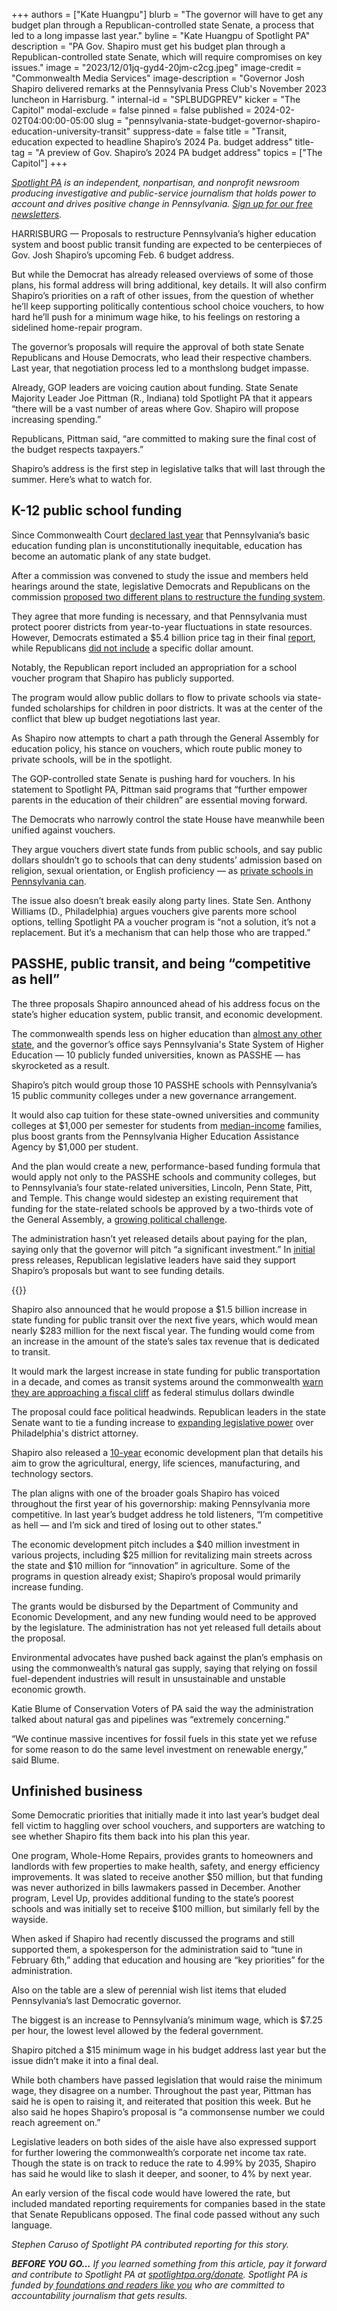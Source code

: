 +++
authors = ["Kate Huangpu"]
blurb = "The governor will have to get any budget plan through a Republican-controlled state Senate, a process that led to a long impasse last year."
byline = "Kate Huangpu of Spotlight PA"
description = "PA Gov. Shapiro must get his budget plan through a Republican-controlled state Senate, which will require compromises on key issues."
image = "2023/12/01jq-gyd4-20jm-c2cg.jpeg"
image-credit = "Commonwealth Media Services"
image-description = "Governor Josh Shapiro delivered remarks at the Pennsylvania Press Club's November 2023 luncheon in Harrisburg. "
internal-id = "SPLBUDGPREV"
kicker = "The Capitol"
modal-exclude = false
pinned = false
published = 2024-02-02T04:00:00-05:00
slug = "pennsylvania-state-budget-governor-shapiro-education-university-transit"
suppress-date = false
title = "Transit, education expected to headline Shapiro’s 2024 Pa. budget address"
title-tag = "A preview of Gov. Shapiro’s 2024 PA budget address"
topics = ["The Capitol"]
+++

<a href="https://www.spotlightpa.org/"><em>Spotlight PA</em></a><em> is an independent, nonpartisan, and nonprofit newsroom producing investigative and public-service journalism that holds power to account and drives positive change in Pennsylvania. </em><a href="https://www.spotlightpa.org/newsletters"><em>Sign up for our free newsletters</em></a><em>.</em>

HARRISBURG — Proposals to restructure Pennsylvania’s higher education system and boost public transit funding are expected to be centerpieces of Gov. Josh Shapiro’s upcoming Feb. 6 budget address. <strong></strong>

But while the Democrat has already released overviews of some of those plans, his formal address will bring additional, key details. It will also confirm Shapiro’s priorities on a raft of other issues, from the question of whether he’ll keep supporting politically contentious school choice vouchers, to how hard he’ll push for a minimum wage hike, to his feelings on restoring a sidelined home-repair program.

The governor’s proposals will require the approval of both state Senate Republicans and House Democrats, who lead their respective chambers. Last year, that negotiation process led to a monthslong budget impasse.

<script src="https://www.spotlightpa.org/embed.js" async></script><div data-spl-embed-version="1" data-spl-src="https://www.spotlightpa.org/embeds/newsletter/"></div>

Already, GOP leaders are voicing caution about funding. State Senate Majority Leader Joe Pittman (R., Indiana) told Spotlight PA that it appears “there will be a vast number of areas where Gov. Shapiro will propose increasing spending.”

Republicans, Pittman said, “are committed to making sure the final cost of the budget respects taxpayers.”

Shapiro’s address is the first step in legislative talks that will last through the summer. Here’s what to watch for.

## K-12 public school funding

Since Commonwealth Court <a href="https://www.spotlightpa.org/news/2023/02/pa-public-school-funding-lawsuit-state-budget-billions/#:~:text=A%20Commonwealth%20Court%20judge%20ruled,state%20Supreme%20Court%20is%20possible.">declared last year</a> that Pennsylvania’s basic education funding plan is unconstitutionally inequitable, education has become an automatic plank of any state budget.

After a commission was convened to study the issue and members held hearings around the state, legislative Democrats and Republicans on the commission <a href="https://www.spotlightpa.org/news/2024/01/pennsylvania-public-school-funding-lawsuit-report-recommendations/">proposed two different plans to restructure the funding system</a>.<a href="https://www.spotlightpa.org/news/2024/01/pennsylvania-public-school-funding-lawsuit-report-recommendations/"></a>

They agree that more funding is necessary, and that Pennsylvania must protect poorer districts from year-to-year fluctuations in state resources. However, Democrats estimated a $5.4 billion price tag in their final <a href="https://www.pahouse.com/files/Documents/2024-01-11_123718__Report2.pdf">report</a>, while Republicans <a href="https://www.pahouse.com/files/Documents/2024-01-11_124756__Report1.pdf">did not include</a> a specific dollar amount.

Notably, the Republican report included an appropriation for a school voucher program that Shapiro has publicly supported.

The program would allow public dollars to flow to private schools via state-funded scholarships for children in poor districts. It was at the center of the conflict that blew up budget negotiations last year.

As Shapiro now attempts to chart a path through the General Assembly for education policy, his stance on vouchers, which route public money to private schools, will be in the spotlight.

The GOP-controlled state Senate is pushing hard for vouchers. In his statement to Spotlight PA, Pittman said programs that “further empower parents in the education of their children” are essential moving forward.

The Democrats who narrowly control the state House have meanwhile been unified against vouchers.

They argue vouchers divert state funds from public schools, and say public dollars shouldn’t go to schools that can deny students’ admission based on religion, sexual orientation, or English proficiency — as <a href="https://www.spotlightpa.org/news/2023/06/pa-senate-budget-private-school-voucher-pass-house-leaves/">private schools in Pennsylvania can</a>.

The issue also doesn’t break easily along party lines. State Sen. Anthony Williams (D., Philadelphia) argues vouchers give parents more school options, telling Spotlight PA a voucher program is “not a solution, it’s not a replacement. But it’s a mechanism that can help those who are trapped.”

## PASSHE, public transit, and being “competitive as hell”

The three proposals Shapiro announced ahead of his address focus on the state’s higher education system, public transit, and economic development.

The commonwealth spends less on higher education than <a href="https://www.inquirer.com/education/pennsylvania-college-reform-state-funding-shapiro-20240126.html">almost any other state</a>, and the governor’s office says Pennsylvania&#39;s State System of Higher Education — 10 publicly funded universities, known as PASSHE — has skyrocketed as a result.

Shapiro’s pitch would group those 10 PASSHE schools with Pennsylvania’s 15 public community colleges under a new governance arrangement.

It would also cap tuition for these state-owned universities and community colleges at $1,000 per semester for students from <a href="https://www.census.gov/quickfacts/fact/table/PA/INC110222">median-income</a> families, plus boost grants from the Pennsylvania Higher Education Assistance Agency by $1,000 per student.

And the plan would create a new, performance-based funding formula that would apply not only to the PASSHE schools and community colleges, but to Pennsylvania’s four state-related universities, Lincoln, Penn State, Pitt, and Temple. This change would sidestep an existing requirement that funding for the state-related schools be approved by a two-thirds vote of the General Assembly, a <a href="https://www.spotlightpa.org/news/2023/11/pennsylvania-temple-pitt-penn-state-lincoln-university-legislature-budget/">growing political challenge</a>.

The administration hasn’t yet released details about paying for the plan, saying only that the governor will pitch “a significant investment.” In <a href="https://senatorpittman.com/2024/01/26/senate-majority-leader-pittman-responds-to-governor-shapiros-higher-education-proposal/">initial</a> press releases, Republican legislative leaders have said they support Shapiro’s proposals but want to see funding details.

{{<picture src="external/08v6tmkadg07fyknwy3pb8sm3m.jpeg" description="PASSHE Chancellor Dan Greenstein" caption="PASSHE Chancellor Dan Greenstein said in 2020 that the system needed to “dramatically” accelerate a redesign." credit="Commonwealth Media Services">}}

Shapiro also announced that he would propose a $1.5 billion increase in state funding for public transit over the next five years, which would mean nearly $283 million for the next fiscal year. The funding would come from an increase in the amount of the state’s sales tax revenue that is dedicated to transit.

It would mark the largest increase in state funding for public transportation in a decade, and comes as transit systems around the commonwealth <a href="https://www.spotlightpa.org/news/2024/01/public-transit-funding-pennsylvania-septa-shapiro-trains-buses-fiscal-cliff/">warn they are approaching a fiscal cliff</a> as federal stimulus dollars dwindle

The proposal could face political headwinds. Republican leaders in the state Senate want to tie a funding increase to <a href="https://www.inquirer.com/transportation/septa-crimes-authority-lawsuit-larry-krasner-philadelphia-20240111.html">expanding legislative power</a> over Philadelphia&#39;s district attorney.

Shapiro also released a <a href="https://pagetsitdone.com/wp-content/uploads/EconomicDevelopmentStrategy-DCED_2024_FINAL.pdf">10-year</a> economic development plan that details his aim to grow the agricultural, energy, life sciences, manufacturing, and technology sectors.

The plan aligns with one of the broader goals Shapiro has voiced throughout the first year of his governorship: making Pennsylvania more competitive. In last year’s budget address he told listeners, “I’m competitive as hell — and I’m sick and tired of losing out to other states.”

The economic development pitch includes a $40 million investment in various projects, including $25 million for revitalizing main streets across the state and $10 million for “innovation” in agriculture. Some of the programs in question already exist; Shapiro’s proposal would primarily increase funding.

The grants would be disbursed by the Department of Community and Economic Development, and any new funding would need to be approved by the legislature. The administration has not yet released full details about the proposal.

Environmental advocates have pushed back against the plan’s emphasis on using the commonwealth’s natural gas supply, saying that relying on fossil fuel-dependent industries will result in unsustainable and unstable economic growth.

Katie Blume of Conservation Voters of PA said the way the administration talked about natural gas and pipelines was “extremely concerning.”

“We continue massive incentives for fossil fuels in this state yet we refuse for some reason to do the same level investment on renewable energy,” said Blume.

## Unfinished business

Some Democratic priorities that initially made it into last year’s budget deal fell victim to haggling over school vouchers, and supporters are watching to see whether Shapiro fits them back into his plan this year.

One program, Whole-Home Repairs, provides grants to homeowners and landlords with few properties to make health, safety, and energy efficiency improvements. It was slated to receive another $50 million, but that funding was never authorized in bills lawmakers passed in December. Another program, Level Up, provides additional funding to the state’s poorest schools and was initially set to receive $100 million, but similarly fell by the wayside.

When asked if Shapiro had recently discussed the programs and still supported them, a spokesperson for the administration said to “tune in February 6th,” adding that education and housing are “key priorities” for the administration.

Also on the table are a slew of perennial wish list items that eluded Pennsylvania’s last Democratic governor.

The biggest is an increase to Pennsylvania’s minimum wage, which is $7.25 per hour, the lowest level allowed by the federal government.

Shapiro pitched a $15 minimum wage in his budget address last year but the issue didn’t make it into a final deal.

<script src="https://www.spotlightpa.org/embed.js" async></script><div data-spl-embed-version="1" data-spl-src="https://www.spotlightpa.org/embeds/donate/"></div>

While both chambers have passed legislation that would raise the minimum wage, they disagree on a number. Throughout the past year, Pittman has said he is open to raising it, and reiterated that position this week. But he also said he hopes Shapiro’s proposal is “a commonsense number we could reach agreement on.”

Legislative leaders on both sides of the aisle have also expressed support for further lowering the commonwealth’s corporate net income tax rate. Though the state is on track to reduce the rate to 4.99% by 2035, Shapiro has said he would like to slash it deeper, and sooner, to 4% by next year.

An early version of the fiscal code would have lowered the rate, but included mandated reporting requirements for companies based in the state that Senate Republicans opposed. The final code passed without any such language.

<em>Stephen Caruso of Spotlight PA contributed reporting for this story.</em>

<strong><em>BEFORE YOU GO…</em></strong><em> If you learned something from this article, pay it forward and contribute to Spotlight PA at </em><a href="http://spotlightpa.org/donate"><em>spotlightpa.org/donate</em></a><em>. Spotlight PA is funded by</em><a href="https://www.spotlightpa.org/support"><em> foundations and readers like you</em></a><em> who are committed to accountability journalism that gets results.</em>


